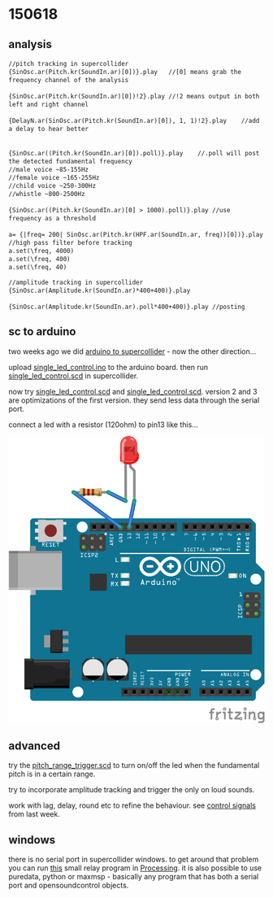 150618
======

analysis
--
```
//pitch tracking in supercollider
{SinOsc.ar(Pitch.kr(SoundIn.ar)[0])}.play   //[0] means grab the frequency channel of the analysis

{SinOsc.ar(Pitch.kr(SoundIn.ar)[0])!2}.play //!2 means output in both left and right channel

{DelayN.ar(SinOsc.ar(Pitch.kr(SoundIn.ar)[0]), 1, 1)!2}.play    //add a delay to hear better


{SinOsc.ar((Pitch.kr(SoundIn.ar)[0]).poll)}.play    //.poll will post the detected fundamental frequency
//male voice ~85-155Hz
//female voice ~165-255Hz
//child voice ~250-300Hz
//whistle ~800-2500Hz

{SinOsc.ar((Pitch.kr(SoundIn.ar)[0] > 1000).poll)}.play //use frequency as a threshold

a= {|freq= 200| SinOsc.ar(Pitch.kr(HPF.ar(SoundIn.ar, freq))[0])}.play  //high pass filter before tracking
a.set(\freq, 4000)
a.set(\freq, 400)
a.set(\freq, 40)
```

```
//amplitude tracking in supercollider
{SinOsc.ar(Amplitude.kr(SoundIn.ar)*400+400)}.play

{SinOsc.ar(Amplitude.kr(SoundIn.ar).poll*400+400)}.play //posting
```

sc to arduino
--

two weeks ago we did [arduino to supercollider](https://github.com/redFrik/udk13-Remote_control/tree/master/udk150604#arduino-to-sc) - now the other direction...

upload [single_led_control.ino](https://github.com/redFrik/udk13-Remote_control/blob/master/udk150618/single_led_control/single_led_control.ino) to the arduino board.
then run [single_led_control.scd](https://github.com/redFrik/udk13-Remote_control/blob/master/udk150618/single_led_control.scd) in supercollider.

now try [single_led_control.scd](https://github.com/redFrik/udk13-Remote_control/blob/master/udk150618/single_led_control2.scd) and [single_led_control.scd](https://github.com/redFrik/udk13-Remote_control/blob/master/udk150618/single_led_control3.scd). version 2 and 3 are optimizations of the first version. they send less data through the serial port.

connect a led with a resistor (120ohm) to pin13 like this...

![led](led_bb.png?raw=true "led")

advanced
--
try the [pitch_range_trigger.scd](https://github.com/redFrik/udk13-Remote_control/blob/master/udk150618/pitch_range_trigger.scd) to turn on/off the led when the fundamental pitch is in a certain range.

try to incorporate amplitude tracking and trigger the only on loud sounds.

work with lag, delay, round etc to refine the behaviour. see [control signals](https://github.com/redFrik/udk13-Remote_control/tree/master/udk150611#control-signals) from last week.

windows
--
there is no serial port in supercollider windows. to get around that problem you can run [this](https://github.com/redFrik/udk13-Remote_control/tree/master/udk150618/windows/supercolliderToArduino_via_processing/supercolliderToArduino_via_processing.pde) small relay program in [Processing](http://processing.org). it is also possible to use puredata, python or maxmsp - basically any program that has both a serial port and opensoundcontrol objects.
